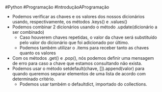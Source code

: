 
#Python #Programação #IntroduçãoAProgramação 



- Podemos verificar as chaves e os valores dos nossos dicionários usando, respectivamente, os métodos .keys() e .values()
- Podemos combinar 2 dicionários usando o método .update(dicionário a ser combinado)
	- Caso houverem chaves repetidas, o valor da chave será substituído pelo valor do dicionário que foi adicionado por último.
	- Podemos também utilizar o .items para receber tanto as chaves quanto os valores
- Com os métodos .get() e .pop(), nós podemos definir uma mensagem de erro para caso a chave que estamos consultando não exista.
- Podemos usar o método setdefault(chave, []).append(valor) para quando queremos separar elementos de uma lista de acordo com determinado critério.
	- Podemos usar também o defaultdict, importado do collections.
